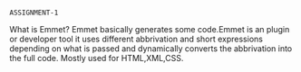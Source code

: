                                                                                              ASSIGNMENT-1

What is Emmet?
Emmet basically generates some code.Emmet is an plugin or developer tool it uses different abbrivation and short expressions depending on what is passed and dynamically converts the abbrivation into the full code.
Mostly used for HTML,XML,CSS.
